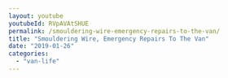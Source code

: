 ```yaml
---
layout: youtube
youtubeId: RVpAVAtSHUE
permalink: /smouldering-wire-emergency-repairs-to-the-van/
title: "Smouldering Wire, Emergency Repairs To The Van"
date: "2019-01-26"
categories: 
  - "van-life"
---
```


